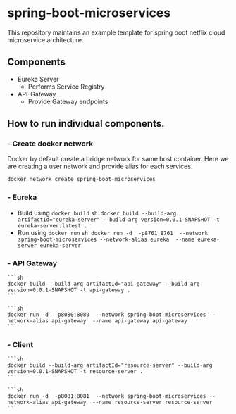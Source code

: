 # spring-boot-microservices

This repository maintains an example template for spring boot netflix cloud microservice architecture.

## Components

- Eureka Server
    - Performs Service Registry
- API-Gateway
    - Provide Gateway endpoints


## How to run individual components.


### - Create docker network
Docker by default create a bridge network for same host container. Here we are creating a user network and provide alias for each services.

```sh
docker network create spring-boot-microservices
```

### - Eureka

   - Build using `docker build` 
    ```sh
    docker build --build-arg artifactId="eureka-server" --build-arg version=0.0.1-SNAPSHOT -t eureka-server:latest . 
    ```
   - Run using `docker run` 
    ```sh
    docker run -d  -p8761:8761  --network spring-boot-microservices --network-alias eureka  --name eureka-server eureka-server 
    ```


### - API Gateway

    ```sh 
    docker build --build-arg artifactId="api-gateway" --build-arg version=0.0.1-SNAPSHOT -t api-gateway .
    ``` 

    ```sh
    docker run -d  -p8080:8080  --network spring-boot-microservices --network-alias api-gateway  --name api-gateway api-gateway
    ```

### - Client
    ```sh
    docker build --build-arg artifactId="resource-server" --build-arg version=0.0.1-SNAPSHOT -t resource-server .
    ```

    ```sh
    docker run -d  -p8081:8081  --network spring-boot-microservices --network-alias api-gateway  --name resource-server resource-server
    ```
